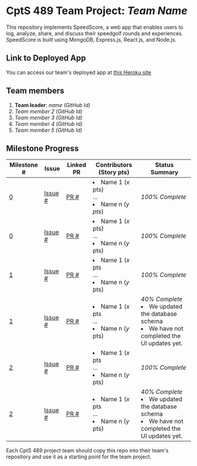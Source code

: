 # CptS 489 Team Project: *Team Name*
This repository implements SpeedScore, a web app that enables users to log, analyze, share, and discuss their speedgolf rounds and experiences. SpeedScore is built using MongoDB, Express.js, React.js, and Node.js.

## Link to Deployed App
You can access our team's deployed app at [this Heroku site](https://ourapp.herokuapp.com)

## Team members
1. **Team leader**: *name (GitHub Id)*
1. *Team member 2 (GitHub Id)*
1. *Team member 3 (GitHub Id)*
1. *Team member 4 (GitHub Id)*
1. *Team member 5 (GitHub Id)*

## Milestone Progress

| Milestone # | Issue  | Linked PR | Contributors (Story pts) | Status Summary | 
--------------|-----------------|----------------|--------|------------|
| [0](https://www.github.com/) | [Issue #](https://www.github.com/) | [PR #](https://www.github.com/) | <li>Name 1 (*x* pts)<br>...<li>Name n (*y* *pts*)| *100% Complete* | 
| [0](https://www.github.com/) | [Issue #](https://www.github.com/) | [PR #](https://www.github.com/) | <li>Name 1 (*x* pts)<br>...<li>Name n (*y* pts)| *100% Complete* |
| [1](https://www.github.com/) | [Issue #](https://www.github.com/) | [PR #](https://www.github.com/) | <li>Name 1 (*x* pts<br>...<li>Name n (*y* pts)| *100% Complete* | 
| [1](https://www.github.com/) | [Issue #](https://www.github.com/) | [PR #](https://www.github.com/) | <li>Name 1 (*x* pts<br>...<li>Name n (*y* pts)| *40% Complete*<br><li>We updated the database schema<li>We have not completed the UI updates yet.|
| [2](https://www.github.com/) | [Issue #](https://www.github.com/) | [PR #](https://www.github.com/) | <li>Name 1 (*x* pts<br>...<li>Name n (*y* pts)| *100% Complete* | 
| [2](https://www.github.com/) | [Issue #](https://www.github.com/) | [PR #](https://www.github.com/) | <li>Name 1 (*x* pts<br>...<li>Name n (*y* pts)| *40% Complete*<br><li>We updated the database schema<li>We have not completed the UI updates yet.|


Each CptS 489 project team should copy this repo into their team's repository and use it as a starting point for the team project.
